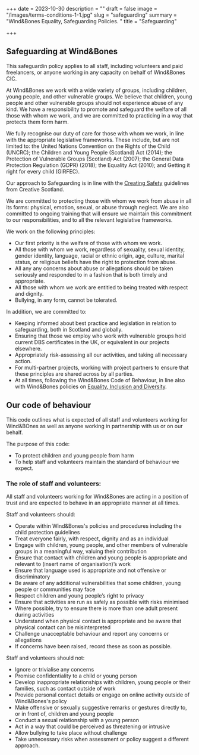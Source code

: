 +++
date = 2023-10-30
description = ""
draft = false
image = "/images/terms-conditions-1-1.jpg"
slug = "safeguarding"
summary = "Wind&Bones Equality, Safeguarding Policies. "
title = "Safeguarding"

+++


## Safeguarding at Wind&Bones
This safeguardin policy applies to all staff, including volunteers and paid freelancers, or anyone working in any capacity on behalf of Wind&Bones CIC. 

At Wind&Bones we work with a wide variety of groups, including children, young people, and other vulnerable groups. We believe that
children, young people and other vulnerable groups should not experience abuse of any kind. We have a responsibility to promote and safeguard the welfare of all those with whom we work, and we are committed to practicing in a way that protects them form harm. 

We fully recognise our duty of care for those with whom we work, in line with the appropriate legislative frameworks. These include, but are not limited to: the United Nations Convention on the Rights
of the Child (UNCRC); the Children and Young People (Scotland) Act (2014); the Protection of Vulnerable Groups (Scotland) Act (2007); the General Data Protection Regulation (GDPR) (2018); the Equality Act (2010); and Getting it right for every child (GIRFEC).  

Our approach to Safeguarding is in line with the [Creating Safety](https://www.creativescotland.com/resources-publications/guides-toolkits/creating-safety) guidelines from Creative Scotland.

We are committed to protecting those with whom we work from abuse in all its forms: physical, emotion, sexual, or abuse through neglect. We are also committed to ongoing training that will ensure we maintain this commitment to our responsibilities, and to all the relevant legislative frameworks. 

We work on the following principles:

- Our first priority is the welfare of those with whom we work.
- All those with whom we work, regardless of sexuality, sexual identity, gender identity, language, racial or ethnic origin, age, culture, marital status, or religious beliefs have the right to protection from abuse.
- All any any concerns about abuse or allegations should be taken seriously and responded to in a fashion that is both timely and appropriate.
- All those with whom we work are entitled to being treated with respect and dignity.
- Bullying, in any form, cannot be tolerated.

In addition, we are committed to:

- Keeping informed about best practice and legislation in relation to safeguarding, both in Scotland and globally. 
- Ensuring that those we employ who work with vulnerable groups hold current DBS certificates in the UK, or equivalent in our projects elsewhere. 
- Appropriately risk-assessing all our activities, and taking all necessary action.
- For multi-partner projects, working with project partners to ensure that these principles are shared across by all parties. 
- At all times, following the Wind&Bones Code of Behaviour, in line also with Wind&Bones policies on [Equality, Inclusion and Diversity](/equalities).

## Our code of behaviour

This code outlines what is expected of all staff and volunteers working for Wind&BOnes as well as anyone working in partnership with us or on our behalf.

The purpose of this code:

- To protect children and young people from harm
- To help staff and volunteers maintain the standard of behaviour we expect.

### The role of staff and volunteers:
All staff and volunteers working for Wind&Bones are acting in a position
of trust and are expected to behave in an appropriate manner at all times.

Staff and volunteers should:

- Operate within Wind&Bones's policies and procedures including the child protection guidelines
- Treat everyone fairly, with respect, dignity and as an individual
- Engage with children, young people, and other members of vulnerable groups in a meaningful way, valuing their contribution
- Ensure that contact with children and young people is appropriate and relevant to (insert name of organisation)’s work
- Ensure that language used is appropriate and not offensive or discriminatory
- Be aware of any additional vulnerabilities that some children, young people or communities may face
- Respect children and young people’s right to privacy
- Ensure that activities are run as safely as possible with risks minimised
- Where possible, try to ensure there is more than one adult present during activities
- Understand when physical contact is appropriate and be aware that physical contact can be misinterpreted
- Challenge unacceptable behaviour and report any concerns or allegations
- If concerns have been raised, record these as soon as possible.

Staff and volunteers should not:

- Ignore or trivialise any concerns
- Promise confidentiality to a child or young person
- Develop inappropriate relationships with children, young people or their families, such as contact outside of work
- Provide personal contact details or engage on online activity outside of Wind&Bones's policy
- Make offensive or sexually suggestive remarks or gestures directly to, or in front of, children and young people
- Conduct a sexual relationship with a young person
- Act in a way that could be perceived as threatening or intrusive
- Allow bullying to take place without challenge
- Take unnecessary risks when assessment or policy suggest a different approach.



